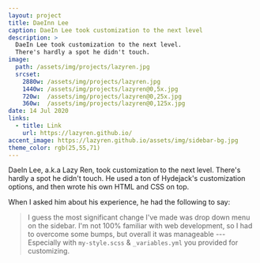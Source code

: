 ```yaml
---
layout: project
title: DaeInn Lee
caption: DaeIn Lee took customization to the next level
description: >
  DaeIn Lee took customization to the next level.
  There's hardly a spot he didn't touch.
image: 
  path: /assets/img/projects/lazyren.jpg
  srcset:
    2880w: /assets/img/projects/lazyren.jpg
    1440w: /assets/img/projects/lazyren@0,5x.jpg
    720w:  /assets/img/projects/lazyren@0,25x.jpg
    360w:  /assets/img/projects/lazyren@0,125x.jpg
date: 14 Jul 2020
links:
  - title: Link
    url: https://lazyren.github.io/
accent_image: https://lazyren.github.io/assets/img/sidebar-bg.jpg
theme_color: rgb(25,55,71)
---
```


DaeIn Lee, a.k.a Lazy Ren, took customization to the next level.
There's hardly a spot he didn't touch. 
He used a ton of Hydejack's customization options, and then wrote his own HTML and CSS on top.

When I asked him about his experience, he had the following to say:

> I guess the most significant change I've made was drop down menu on the sidebar.
> I'm not 100% familiar with web development, so I had to overcome some bumps, but overall it was manageable ---
> Especially with `my-style.scss` & `_variables.yml` you provided for customizing.

<script type="module">
  const classes = document.body.classList.toString();
  document.body.classList.add('dark-mode');
  document.querySelector('hy-push-state').addEventListener('after', () => setTimeout(() => document.body.setAttribute('class', classes), 700), { once: true });
</script>